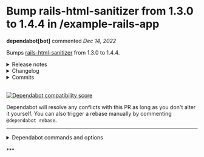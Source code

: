 # Bump rails-html-sanitizer from 1.3.0 to 1.4.4 in /example-rails-app

**dependabot[bot]** commented *Dec 14, 2022*

Bumps [rails-html-sanitizer](https://github.com/rails/rails-html-sanitizer) from 1.3.0 to 1.4.4.
<details>
<summary>Release notes</summary>
<p><em>Sourced from <a href="https://github.com/rails/rails-html-sanitizer/releases">rails-html-sanitizer's releases</a>.</em></p>
<blockquote>
<h2>1.4.4 / 2022-12-13</h2>
<ul>
<li>
<p>Address inefficient regular expression complexity with certain configurations of Rails::Html::Sanitizer.</p>
<p>Fixes CVE-2022-23517. See <a href="https://github.com/rails/rails-html-sanitizer/security/advisories/GHSA-5x79-w82f-gw8w">GHSA-5x79-w82f-gw8w</a> for more information.</p>
<p><em>Mike Dalessio</em></p>
</li>
<li>
<p>Address improper sanitization of data URIs.</p>
<p>Fixes CVE-2022-23518 and <a href="https://github-redirect.dependabot.com/rails/rails-html-sanitizer/issues/135">#135</a>. See <a href="https://github.com/rails/rails-html-sanitizer/security/advisories/GHSA-mcvf-2q2m-x72m">GHSA-mcvf-2q2m-x72m</a> for more information.</p>
<p><em>Mike Dalessio</em></p>
</li>
<li>
<p>Address possible XSS vulnerability with certain configurations of Rails::Html::Sanitizer.</p>
<p>Fixes CVE-2022-23520. See <a href="https://github.com/rails/rails-html-sanitizer/security/advisories/GHSA-rrfc-7g8p-99q8">GHSA-rrfc-7g8p-99q8</a> for more information.</p>
<p><em>Mike Dalessio</em></p>
</li>
<li>
<p>Address possible XSS vulnerability with certain configurations of Rails::Html::Sanitizer.</p>
<p>Fixes CVE-2022-23519. See <a href="https://github.com/rails/rails-html-sanitizer/security/advisories/GHSA-9h9g-93gc-623h">GHSA-9h9g-93gc-623h</a> for more information.</p>
<p><em>Mike Dalessio</em></p>
</li>
</ul>
<h2>1.4.3 / 2022-06-09</h2>
<ul>
<li>
<p>Address a possible XSS vulnerability with certain configurations of Rails::Html::Sanitizer.</p>
<p>Prevent the combination of <code>select</code> and <code>style</code> as allowed tags in SafeListSanitizer.</p>
<p>Fixes CVE-2022-32209</p>
<p><em>Mike Dalessio</em></p>
</li>
</ul>
<h2>1.4.2 / 2021-08-23</h2>
<ul>
<li>
<p>Slightly improve performance.</p>
<p>Assuming elements are more common than comments, make one less method call per node.</p>
</li>
</ul>
<h2>1.4.1 / 2021-08-18</h2>
<ul>
<li>
<p>Fix regression in v1.4.0 that did not pass comment nodes to the scrubber.</p>
<p>Some scrubbers will want to override the default behavior and allow comments, but v1.4.0 only
passed through elements to the scrubber's <code>keep_node?</code> method.</p>
</li>
</ul>
<!-- raw HTML omitted -->
</blockquote>
<p>... (truncated)</p>
</details>
<details>
<summary>Changelog</summary>
<p><em>Sourced from <a href="https://github.com/rails/rails-html-sanitizer/blob/master/CHANGELOG.md">rails-html-sanitizer's changelog</a>.</em></p>
<blockquote>
<h2>1.4.4 / 2022-12-13</h2>
<ul>
<li>
<p>Address inefficient regular expression complexity with certain configurations of Rails::Html::Sanitizer.</p>
<p>Fixes CVE-2022-23517. See
<a href="https://github.com/rails/rails-html-sanitizer/security/advisories/GHSA-5x79-w82f-gw8w">GHSA-5x79-w82f-gw8w</a>
for more information.</p>
<p><em>Mike Dalessio</em></p>
</li>
<li>
<p>Address improper sanitization of data URIs.</p>
<p>Fixes CVE-2022-23518 and <a href="https://github-redirect.dependabot.com/rails/rails-html-sanitizer/issues/135">#135</a>. See
<a href="https://github.com/rails/rails-html-sanitizer/security/advisories/GHSA-mcvf-2q2m-x72m">GHSA-mcvf-2q2m-x72m</a>
for more information.</p>
<p><em>Mike Dalessio</em></p>
</li>
<li>
<p>Address possible XSS vulnerability with certain configurations of Rails::Html::Sanitizer.</p>
<p>Fixes CVE-2022-23520. See
<a href="https://github.com/rails/rails-html-sanitizer/security/advisories/GHSA-rrfc-7g8p-99q8">GHSA-rrfc-7g8p-99q8</a>
for more information.</p>
<p><em>Mike Dalessio</em></p>
</li>
<li>
<p>Address possible XSS vulnerability with certain configurations of Rails::Html::Sanitizer.</p>
<p>Fixes CVE-2022-23519. See
<a href="https://github.com/rails/rails-html-sanitizer/security/advisories/GHSA-9h9g-93gc-623h">GHSA-9h9g-93gc-623h</a>
for more information.</p>
<p><em>Mike Dalessio</em></p>
</li>
</ul>
<h2>1.4.3 / 2022-06-09</h2>
<ul>
<li>
<p>Address a possible XSS vulnerability with certain configurations of Rails::Html::Sanitizer.</p>
<p>Prevent the combination of <code>select</code> and <code>style</code> as allowed tags in SafeListSanitizer.</p>
<p>Fixes CVE-2022-32209</p>
<p><em>Mike Dalessio</em></p>
</li>
</ul>
<h2>1.4.2 / 2021-08-23</h2>
<ul>
<li>
<p>Slightly improve performance.</p>
<p>Assuming elements are more common than comments, make one less method call per node.</p>
</li>
</ul>
<!-- raw HTML omitted -->
</blockquote>
<p>... (truncated)</p>
</details>
<details>
<summary>Commits</summary>
<ul>
<li><a href="https://github.com/rails/rails-html-sanitizer/commit/fd63deaeb22e601237d4d4d12014e7ebd410ea9b"><code>fd63dea</code></a> version bump to v1.4.4</li>
<li><a href="https://github.com/rails/rails-html-sanitizer/commit/48ae90acfce9cacbd7cec9963498f6a7b5bc3d5c"><code>48ae90a</code></a> dep: bump dependency on loofah</li>
<li><a href="https://github.com/rails/rails-html-sanitizer/commit/0713caf2ee23801cfb85e37065cf406368b20082"><code>0713caf</code></a> fix: escape CDATA nodes using Loofah's escaping methods</li>
<li><a href="https://github.com/rails/rails-html-sanitizer/commit/e6d52d3b6db99d07399498b1287997302d444a8d"><code>e6d52d3</code></a> revert 45a5c10</li>
<li><a href="https://github.com/rails/rails-html-sanitizer/commit/d1223a29cb3e4151cdcb6ba6c8431708d8ce40a6"><code>d1223a2</code></a> fix: use Loofah's scrub_uri_attribute method</li>
<li><a href="https://github.com/rails/rails-html-sanitizer/commit/f0e33477a0557dbdbefc3e470c7df3a64efb002a"><code>f0e3347</code></a> fix: replace slow regex attribute check with Loofah method</li>
<li><a href="https://github.com/rails/rails-html-sanitizer/commit/df03f2f600cafff3e349b1ec48b730c43b381b65"><code>df03f2f</code></a> ci: pin system lib test to 20.04</li>
<li><a href="https://github.com/rails/rails-html-sanitizer/commit/3e2a0f39f8ede1368436580e1ba02f9e08585858"><code>3e2a0f3</code></a> Merge pull request <a href="https://github-redirect.dependabot.com/rails/rails-html-sanitizer/issues/145">#145</a> from rails/flavorjones-get-14x-green</li>
<li><a href="https://github.com/rails/rails-html-sanitizer/commit/11752a6427283e8a836608cd1d3ba27b6fb97f78"><code>11752a6</code></a> tests: handle libxml 2.10.0 incorrectly-opened comment parsing</li>
<li><a href="https://github.com/rails/rails-html-sanitizer/commit/f83f08c81a3a33ce0fb1c379933c416ae80672fa"><code>f83f08c</code></a> version bump to v1.4.3</li>
<li>Additional commits viewable in <a href="https://github.com/rails/rails-html-sanitizer/compare/v1.3.0...v1.4.4">compare view</a></li>
</ul>
</details>
<br />


[![Dependabot compatibility score](https://dependabot-badges.githubapp.com/badges/compatibility_score?dependency-name=rails-html-sanitizer&package-manager=bundler&previous-version=1.3.0&new-version=1.4.4)](https://docs.github.com/en/github/managing-security-vulnerabilities/about-dependabot-security-updates#about-compatibility-scores)

Dependabot will resolve any conflicts with this PR as long as you don't alter it yourself. You can also trigger a rebase manually by commenting `@dependabot rebase`.

[//]: # (dependabot-automerge-start)
[//]: # (dependabot-automerge-end)

---

<details>
<summary>Dependabot commands and options</summary>
<br />

You can trigger Dependabot actions by commenting on this PR:
- `@dependabot rebase` will rebase this PR
- `@dependabot recreate` will recreate this PR, overwriting any edits that have been made to it
- `@dependabot merge` will merge this PR after your CI passes on it
- `@dependabot squash and merge` will squash and merge this PR after your CI passes on it
- `@dependabot cancel merge` will cancel a previously requested merge and block automerging
- `@dependabot reopen` will reopen this PR if it is closed
- `@dependabot close` will close this PR and stop Dependabot recreating it. You can achieve the same result by closing it manually
- `@dependabot ignore this major version` will close this PR and stop Dependabot creating any more for this major version (unless you reopen the PR or upgrade to it yourself)
- `@dependabot ignore this minor version` will close this PR and stop Dependabot creating any more for this minor version (unless you reopen the PR or upgrade to it yourself)
- `@dependabot ignore this dependency` will close this PR and stop Dependabot creating any more for this dependency (unless you reopen the PR or upgrade to it yourself)
- `@dependabot use these labels` will set the current labels as the default for future PRs for this repo and language
- `@dependabot use these reviewers` will set the current reviewers as the default for future PRs for this repo and language
- `@dependabot use these assignees` will set the current assignees as the default for future PRs for this repo and language
- `@dependabot use this milestone` will set the current milestone as the default for future PRs for this repo and language

You can disable automated security fix PRs for this repo from the [Security Alerts page](https://github.com/gruntwork-io/infrastructure-as-code-training/network/alerts).

</details>
<br />
***


